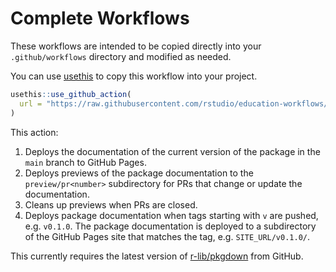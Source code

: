 # Complete Workflows

These workflows are intended to be copied directly into your `.github/workflows` directory and modified as needed.

You can use [usethis](https://usethis.r-lib.org) to copy this workflow into your project.

```r
usethis::use_github_action(
  url = "https://raw.githubusercontent.com/rstudio/education-workflows/main/examples/pkgdown.yaml"
)
```

This action:

1. Deploys the documentation of the current version of the package in the `main` branch to GitHub Pages.
2. Deploys previews of the package documentation to the `preview/pr<number>` subdirectory for PRs that change or update the documentation.
3. Cleans up previews when PRs are closed.
4. Deploys package documentation when tags starting with `v` are pushed, e.g. `v0.1.0`. The package documentation is deployed to a subdirectory of the GitHub Pages site that matches the tag, e.g. `SITE_URL/v0.1.0/`.

This currently requires the latest version of [r-lib/pkgdown](https://pkgdown.r-lib.org) from GitHub.
